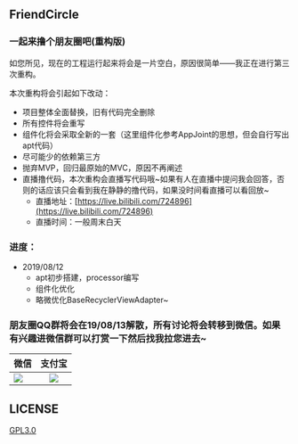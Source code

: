 FriendCircle
---

### 一起来撸个朋友圈吧(重构版)

如您所见，现在的工程运行起来将会是一片空白，原因很简单——我正在进行第三次重构。

本次重构将会引起如下改动：

 - 项目整体全面替换，旧有代码完全删除
 - 所有控件将会重写
 - 组件化将会采取全新的一套（这里组件化参考AppJoint的思想，但会自行写出apt代码）
 - 尽可能少的依赖第三方
 - 抛弃MVP，回归最原始的MVC，原因不再阐述
 - 直播撸代码，本次重构会直播写代码哦~如果有人在直播中提问我会回答，否则的话应该只会看到我在静静的撸代码，如果没时间看直播可以看回放~
    - 直播地址：[https://live.bilibili.com/724896](https://live.bilibili.com/724896)
    - 直播时间：一般周末白天

### 进度：
 * 2019/08/12
   * apt初步搭建，processor编写
   * 组件化优化
   * 略微优化BaseRecyclerViewAdapter~


### 朋友圈QQ群将会在19/08/13解散，所有讨论将会转移到微信。如果有兴趣进微信群可以打赏一下然后找我拉您进去~

|微信         | 支付宝           | 
| ------------- |:-------------:| 
| ![](https://github.com/razerdp/FriendCircle/blob/master/wechat.png)      | ![](https://github.com/razerdp/FriendCircle/blob/master/alipay.png) |


LICENSE
---

[GPL3.0](https://github.com/razerdp/FriendCircle/blob/master/LICENSE)
